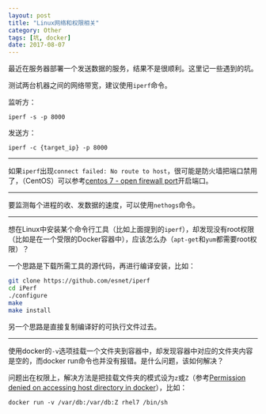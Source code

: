 ```yaml
---
layout: post
title: "Linux网络和权限相关"
category: Other
tags: [坑, docker]
date: 2017-08-07
---
```


最近在服务器部署一个发送数据的服务，结果不是很顺利。这里记一些遇到的坑。



测试两台机器之间的网络带宽，建议使用`iperf`命令。

监听方：

```
iperf -s -p 8000
```

发送方：

```
iperf -c {target_ip} -p 8000
```

---

如果`iperf`出现`connect failed: No route to host`，很可能是防火墙把端口禁用了，（CentOS）可以参考[centos 7 - open firewall port](https://stackoverflow.com/questions/24729024/centos-7-open-firewall-port)开启端口。

---

要监测每个进程的收、发数据的速度，可以使用`nethogs`命令。

---

想在Linux中安装某个命令行工具（比如上面提到的`iperf`），却发现没有root权限（比如是在一个受限的Docker容器中），应该怎么办（`apt-get`和`yum`都需要root权限）？

一个思路是下载所需工具的源代码，再进行编译安装，比如：

```bash
git clone https://github.com/esnet/iperf
cd iPerf
./configure
make
make install
```

另一个思路是直接复制编译好的可执行文件过去。

---

使用docker的`-v`选项挂载一个文件夹到容器中，却发现容器中对应的文件夹内容是空的，而docker run命令也并没有报错。是什么问题，该如何解决？

问题出在权限上，解决方法是把挂载文件夹的模式设为`z`或`Z`（参考[Permission denied on accessing host directory in docker](https://stackoverflow.com/a/31334443/5996843)），比如：

```
docker run -v /var/db:/var/db:Z rhel7 /bin/sh
```

